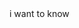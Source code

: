 <!DOCTYPE html>
<html>
    <head>
        <title>what should i do</title>
    </head>
    <body>
        i want to know      
    </body>
</html>


